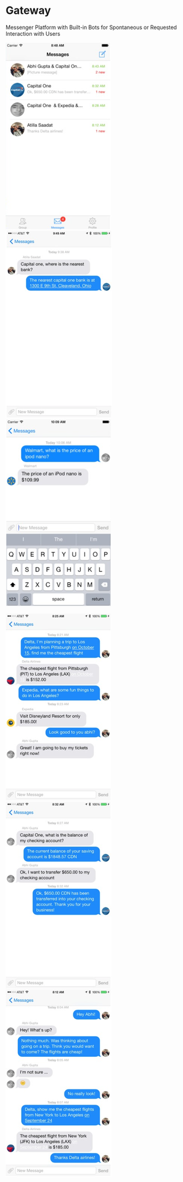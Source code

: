 # Gateway
Messenger Platform with Built-in Bots for Spontaneous or Requested Interaction with Users  
 
  ![alt-tag](https://raw.githubusercontent.com/ScrypticLabs/Gateway/master/ios/imgs/6.png)  ![alt-tag](https://raw.githubusercontent.com/ScrypticLabs/Gateway/master/ios/imgs/7.png)  ![alt-tag](https://raw.githubusercontent.com/ScrypticLabs/Gateway/master/ios/imgs/8.png)
 
 ![alt-tag](https://raw.githubusercontent.com/ScrypticLabs/Gateway/master/ios/imgs/1.png)  ![alt-tag](https://raw.githubusercontent.com/ScrypticLabs/Gateway/master/ios/imgs/2.png)  ![alt-tag](https://raw.githubusercontent.com/ScrypticLabs/Gateway/master/ios/imgs/3.png)
